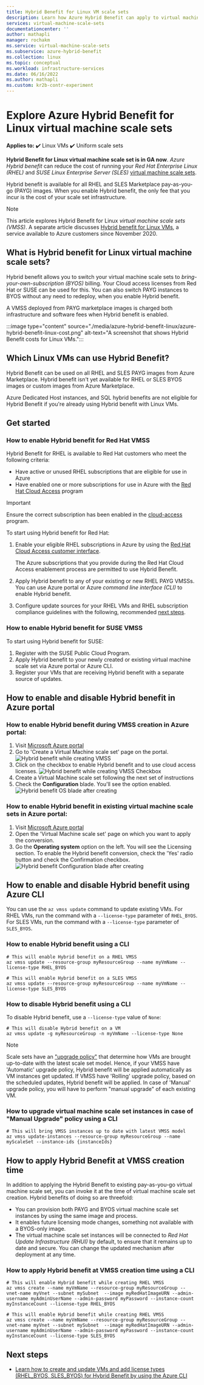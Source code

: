 ```yaml
---
title: Hybrid Benefit for Linux VM scale sets 
description: Learn how Azure Hybrid Benefit can apply to virtual machine scale sets and save you money on Linux VMs in Azure.
services: virtual-machine-scale-sets
documentationcenter: ''
author: mathapli
manager: rochakm
ms.service: virtual-machine-scale-sets
ms.subservice: azure-hybrid-benefit
ms.collection: linux
ms.topic: conceptual
ms.workload: infrastructure-services
ms.date: 06/16/2022
ms.author: mathapli
ms.custom: kr2b-contr-experiment
---
```




# Explore Azure Hybrid Benefit for Linux virtual machine scale sets

**Applies to:** :heavy_check_mark: Linux VMs :heavy_check_mark: Uniform scale sets

**Hybrid Benefit for Linux virtual machine scale set is in GA now**. *Azure Hybrid benefit* can reduce the cost of running your *Red Hat Enterprise Linux (RHEL)* and *SUSE Linux Enterprise Server (SLES)* [virtual machine scale sets](./overview.md).

Hybrid benefit is available for all RHEL and SLES Marketplace pay-as-you-go (PAYG) images. When you enable Hybrid benefit, the only fee that you incur is the cost of your scale set infrastructure.


>[!NOTE]
> This article explores Hybrid Benefit for Linux *virtual machine scale sets (VMSS)*. A separate article discusses [Hybrid benefit for Linux VMs](../virtual-machines/linux/azure-hybrid-benefit-linux.md), a service available to Azure customers since November 2020.

## What is Hybrid benefit for Linux virtual machine scale sets?
Hybrid benefit allows you to switch your virtual machine scale sets to *bring-your-own-subscription (BYOS)* billing. Your Cloud access licenses from Red Hat or SUSE can be used for this. You can also switch PAYG instances to BYOS without any need to redeploy, when you enable Hybrid benefit.

A VMSS deployed from PAYG marketplace images is charged both infrastructure and software fees when Hybrid benefit is enabled.

:::image type="content" source="./media/azure-hybrid-benefit-linux/azure-hybrid-benefit-linux-cost.png" alt-text="A screenshot that shows Hybrid Benefit costs for Linux VMs.":::

## Which Linux VMs can use Hybrid Benefit?
Hybrid Benefit can be used on all RHEL and SLES PAYG images from Azure Marketplace. Hybrid benefit isn't yet available for RHEL or SLES BYOS images or custom images from Azure Marketplace.

Azure Dedicated Host instances, and SQL hybrid benefits are not eligible for Hybrid Benefit if you're already using Hybrid benefit with Linux VMs.

## Get started

### How to enable Hybrid benefit for Red Hat VMSS

Hybrid Benefit for RHEL is available to Red Hat customers who meet the following criteria:

- Have active or unused RHEL subscriptions that are eligible for use in Azure
- Have enabled one or more subscriptions for use in Azure with the [Red Hat Cloud Access](https://www.redhat.com/en/technologies/cloud-computing/cloud-access) program

> [!IMPORTANT]
> Ensure the correct subscription has been enabled in the [cloud-access](https://www.redhat.com/en/technologies/cloud-computing/cloud-access) program.

To start using Hybrid benefit for Red Hat:

1. Enable your eligible RHEL subscriptions in Azure by using the [Red Hat Cloud Access customer interface](https://access.redhat.com/management/cloud).

   The Azure subscriptions that you provide during the Red Hat Cloud Access enablement process are permitted to use Hybrid Benefit.
1. Apply Hybrid benefit to any of your existing or new RHEL PAYG VMSSs. You can use Azure portal or Azure *command line interface (CLI)* to enable Hybrid benefit.
1. Configure update sources for your RHEL VMs and RHEL subscription compliance guidelines with the following, recommended [next steps](https://access.redhat.com/articles/5419341).


### How to enable Hybrid benefit for SUSE VMSS

To start using Hybrid benefit for SUSE:

1. Register with the SUSE Public Cloud Program.
1. Apply Hybrid benefit to your newly created or existing virtual machine scale set via Azure portal or Azure CLI.
1. Register your VMs that are receiving Hybrid benefit with a separate source of updates.


## How to enable and disable Hybrid benefit in Azure portal 
### How to enable Hybrid benefit during VMSS creation in Azure portal:
1. Visit [Microsoft Azure portal](https://portal.azure.com/)
1. Go to 'Create a Virtual Machine scale set' page on the portal.
 ![Hybrid benefit while creating VMSS](./media/azure-hybrid-benefit-linux/create-vmss-ahb.png)
1. Click on the checkbox to enable Hybrid benefit and to use cloud access licenses.
 ![Hybrid benefit while creating VMSS Checkbox](./media/azure-hybrid-benefit-linux/create-vmss-ahb-checkbox.png)
1. Create a Virtual Machine scale set following the next set of instructions
1. Check the **Configuration** blade. You'll see the option enabled.
![Hybrid benefit OS blade after creating](./media/azure-hybrid-benefit-linux/create-vmss-ahb-os-blade.png)

### How to enable Hybrid benefit in existing virtual machine scale sets in Azure portal:
1. Visit [Microsoft Azure portal](https://portal.azure.com/)
1. Open the 'Virtual Machine scale set' page on which you want to apply the conversion.
1. Go the **Operating system** option on the left. You will see the Licensing section. To enable the Hybrid benefit conversion, check the 'Yes' radio button and check the Confirmation checkbox.
![Hybrid benefit Configuration blade after creating](./media/azure-hybrid-benefit-linux/create-vmss-ahb-os-blade.png)



## How to enable and disable Hybrid benefit using Azure CLI

You can use the `az vmss update` command to update existing VMs. For RHEL VMs, run the command with a `--license-type` parameter of `RHEL_BYOS`. For SLES VMs, run the command with a `--license-type` parameter of `SLES_BYOS`.

### How to enable Hybrid benefit using a CLI
```azurecli
# This will enable Hybrid benefit on a RHEL VMSS
az vmss update --resource-group myResourceGroup --name myVmName --license-type RHEL_BYOS

# This will enable Hybrid benefit on a SLES VMSS
az vmss update --resource-group myResourceGroup --name myVmName --license-type SLES_BYOS
```
### How to disable Hybrid benefit using a CLI
To disable Hybrid benefit, use a `--license-type` value of `None`:

```azurecli
# This will disable Hybrid benefit on a VM
az vmss update -g myResourceGroup -n myVmName --license-type None
```

>[!NOTE]
> Scale sets have an ["upgrade policy"](./virtual-machine-scale-sets-upgrade-scale-set.md#how-to-bring-vms-up-to-date-with-the-latest-scale-set-model) that determine how VMs are brought up-to-date with the latest scale set model. 
Hence, if your VMSS have 'Automatic' upgrade policy, Hybrid benefit will be applied automatically as VM instances get updated. 
If VMSS have 'Rolling' upgrade policy, based on the scheduled updates, Hybrid benefit will be applied.
In case of 'Manual' upgrade policy, you will have to perform "manual upgrade" of each existing VM.  

### How to upgrade virtual machine scale set instances in case of "Manual Upgrade" policy using a CLI 
```azurecli
# This will bring VMSS instances up to date with latest VMSS model 
az vmss update-instances --resource-group myResourceGroup --name myScaleSet --instance-ids {instanceIds}
```

## How to apply Hybrid Benefit at VMSS creation time 
In addition to applying the Hybrid Benefit to existing pay-as-you-go virtual machine scale set, you can invoke it at the time of virtual machine scale set creation. Hybrid benefits of doing so are threefold:
- You can provision both PAYG and BYOS virtual machine scale set instances by using the same image and process.
- It enables future licensing mode changes, something not available with a BYOS-only image.
- The virtual machine scale set instances will be connected to *Red Hat Update Infrastructure (RHUI)* by default, to ensure that it remains up to date and secure. You can change the updated mechanism after deployment at any time.

### How to apply Hybrid benefit at VMSS creation time using a CLI
```azurecli
# This will enable Hybrid benefit while creating RHEL VMSS
az vmss create --name myVmName --resource-group myResourceGroup --vnet-name myVnet --subnet mySubnet  --image myRedHatImageURN --admin-username myAdminUserName --admin-password myPassword --instance-count myInstanceCount --license-type RHEL_BYOS 

# This will enable Hybrid benefit while creating RHEL VMSS
az vmss create --name myVmName --resource-group myResourceGroup --vnet-name myVnet --subnet mySubnet  --image myRedHatImageURN --admin-username myAdminUserName --admin-password myPassword --instance-count myInstanceCount --license-type SLES_BYOS
```

## Next steps
* [Learn how to create and update VMs and add license types (RHEL_BYOS, SLES_BYOS) for Hybrid Benefit by using the Azure CLI](/cli/azure/vmss)